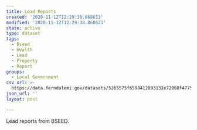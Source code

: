```yaml
---
title: Lead Reports
created: '2020-11-12T12:29:38.868613'
modified: '2020-11-12T12:29:38.868623'
state: active
type: dataset
tags:
  - Bseed
  - Health
  - Lead
  - Property
  - Report
groups:
  - Local Government
csv_url: >-
  https://data.ferndalemi.gov/datasets/5265575f6598412893132e72068f4775_0.csv?outSR=%7B%22latestWkid%22%3A4326%2C%22wkid%22%3A4326%7D
json_url: ''
layout: post

---
```

Lead reports from BSEED.
